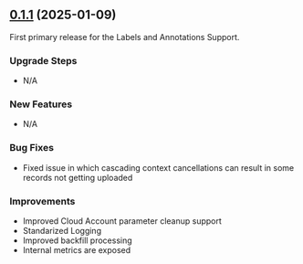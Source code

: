 ## [0.1.1](https://github.com/Cloudzero/cloudzero-insights-controller/compare/v0.1.1...v0.0.4) (2025-01-09)

First primary release for the Labels and Annotations Support.

### Upgrade Steps

- N/A

### New Features

- N/A

### Bug Fixes

- Fixed issue in which cascading context cancellations can result in some records not getting uploaded

### Improvements

- Improved Cloud Account parameter cleanup support
- Standarized Logging
- Improved backfill processing
- Internal metrics are exposed

